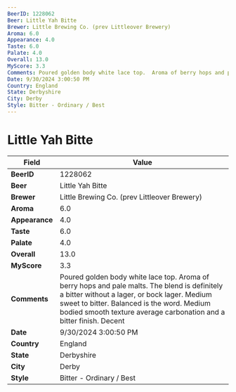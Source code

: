 ```yaml
---
BeerID: 1228062
Beer: Little Yah Bitte
Brewer: Little Brewing Co. (prev Littleover Brewery)
Aroma: 6.0
Appearance: 4.0
Taste: 6.0
Palate: 4.0
Overall: 13.0
MyScore: 3.3
Comments: Poured golden body white lace top.  Aroma of berry hops and pale malts.  The blend is definitely a bitter without a lager, or bock lager. Medium sweet to bitter.  Balanced is the word. Medium bodied smooth texture average carbonation and a bitter finish.  Decent
Date: 9/30/2024 3:00:50 PM
Country: England
State: Derbyshire
City: Derby
Style: Bitter - Ordinary / Best
---
```


# Little Yah Bitte

| Field         | Value |
|---------------|-------|
| **BeerID** | 1228062 |
| **Beer** | Little Yah Bitte |
| **Brewer** | Little Brewing Co. (prev Littleover Brewery) |
| **Aroma** | 6.0 |
| **Appearance** | 4.0 |
| **Taste** | 6.0 |
| **Palate** | 4.0 |
| **Overall** | 13.0 |
| **MyScore** | 3.3 |
| **Comments** | Poured golden body white lace top.  Aroma of berry hops and pale malts.  The blend is definitely a bitter without a lager, or bock lager. Medium sweet to bitter.  Balanced is the word. Medium bodied smooth texture average carbonation and a bitter finish.  Decent  |
| **Date** | 9/30/2024 3:00:50 PM |
| **Country** | England |
| **State** | Derbyshire |
| **City** | Derby |
| **Style** | Bitter - Ordinary / Best |
